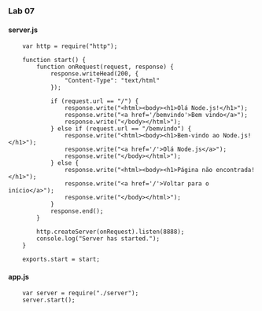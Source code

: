 ### <i class="icon-file"></i>Lab 07


#### <i class="icon-hdd"></i>  server.js 


        var http = require("http");

        function start() {
            function onRequest(request, response) {
                response.writeHead(200, {
                    "Content-Type": "text/html"
                });

                if (request.url == "/") {
                    response.write("<html><body><h1>Olá Node.js!</h1>");
                    response.write("<a href='/bemvindo'>Bem vindo</a>");
                    response.write("</body></html>");
                } else if (request.url == "/bemvindo") {
                    response.write("<html><body><h1>Bem-vindo ao Node.js!</h1>");
                    response.write("<a href='/'>Olá Node.js</a>");
                    response.write("</body></html>");
                } else {
                    response.write("<html><body><h1>Página não encontrada!</h1>");
                    response.write("<a href='/'>Voltar para o início</a>");
                    response.write("</body></html>");
                }
                response.end();
            }

            http.createServer(onRequest).listen(8888);
            console.log("Server has started.");
        }

        exports.start = start;

#### <i class="icon-hdd"></i>  app.js

        var server = require("./server");
        server.start();